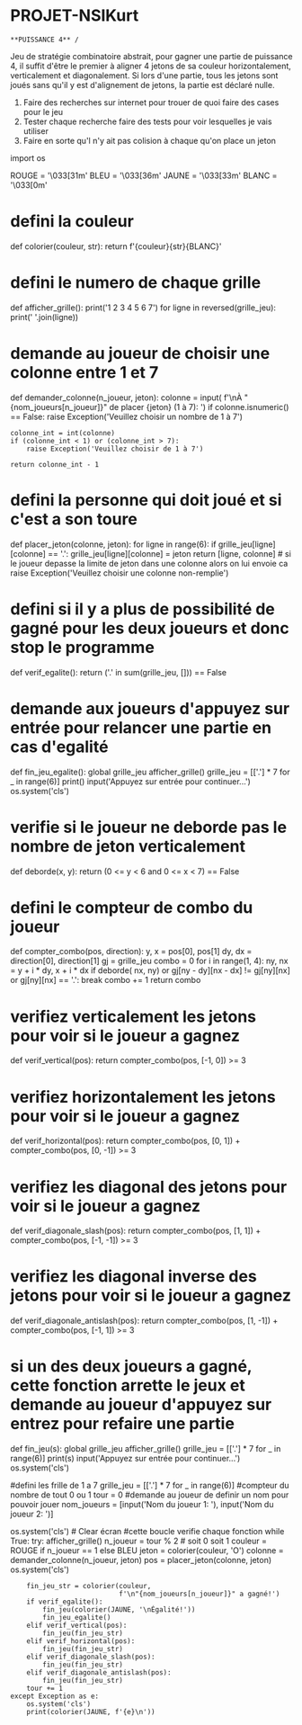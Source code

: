 # PROJET-NSIKurt
    **PUISSANCE 4** /
Jeu de stratégie combinatoire abstrait, pour gagner une partie de puissance 4, il suffit d'être le premier à aligner 4 jetons de sa couleur horizontalement,
verticalement et diagonalement.
Si lors d'une partie, tous les jetons sont joués sans qu'il y est d'alignement de jetons, la partie est déclaré nulle.

  1) Faire des recherches sur internet pour trouer de quoi faire des cases pour le jeu
  2) Tester chaque recherche faire des tests pour voir lesquelles je vais utiliser 
  3) Faire en sorte qu'l n'y ait pas colision à chaque qu'on place un jeton 
 

import os

ROUGE = '\033[31m'
BLEU = '\033[36m'
JAUNE = '\033[33m'
BLANC = '\033[0m'

# defini la couleur 
def colorier(couleur, str):
    return f'{couleur}{str}{BLANC}'

# defini le numero de chaque grille 
def afficher_grille():
    print('1 2 3 4 5 6 7')
    for ligne in reversed(grille_jeu):
        print(' '.join(ligne))

# demande au joueur de choisir une colonne entre 1 et 7
def demander_colonne(n_joueur, jeton):
    colonne = input(
        f'\nÀ "{nom_joueurs[n_joueur]}" de placer {jeton} (1 à 7): ')
    if colonne.isnumeric() == False:
        raise Exception('Veuillez choisir un nombre de 1 à 7')

    colonne_int = int(colonne)
    if (colonne_int < 1) or (colonne_int > 7):
        raise Exception('Veuillez choisir de 1 à 7')

    return colonne_int - 1

# defini la personne qui doit joué et si c'est a son toure 
def placer_jeton(colonne, jeton):
    for ligne in range(6):
        if grille_jeu[ligne][colonne] == '.':
            grille_jeu[ligne][colonne] = jeton
            return [ligne, colonne]
    # si le joueur depasse la limite de jeton dans une colonne alors on lui envoie ca 
    raise Exception('Veuillez choisir une colonne non-remplie')

# defini si il y a plus de possibilité de gagné pour les deux joueurs et donc stop le programme 
def verif_egalite():
    return ('.' in sum(grille_jeu, [])) == False

# demande aux joueurs d'appuyez sur entrée pour relancer une partie en cas d'egalité
def fin_jeu_egalite():
    global grille_jeu
    afficher_grille()
    grille_jeu = [['.'] * 7 for _ in range(6)]
    print()
    input('Appuyez sur entrée pour continuer...')
    os.system('cls')

# verifie si le joueur ne deborde pas le nombre de jeton verticalement 
def deborde(x, y):
    return (0 <= y < 6 and 0 <= x < 7) == False

# defini le compteur de combo du joueur 
def compter_combo(pos, direction):
    y, x = pos[0], pos[1]
    dy, dx = direction[0], direction[1]
    gj = grille_jeu
    combo = 0
    for i in range(1, 4):
        ny, nx = y + i * dy, x + i * dx
        if deborde(
                nx,
                ny) or gj[ny - dy][nx - dx] != gj[ny][nx] or gj[ny][nx] == '.':
            break
        combo += 1
    return combo

# verifiez verticalement les jetons pour voir si le joueur a gagnez 
def verif_vertical(pos):
    return compter_combo(pos, [-1, 0]) >= 3

# verifiez horizontalement les jetons pour voir si le joueur a gagnez 
def verif_horizontal(pos):
    return compter_combo(pos, [0, 1]) + compter_combo(pos, [0, -1]) >= 3

# verifiez les diagonal des jetons pour voir si le joueur a gagnez 
def verif_diagonale_slash(pos):
    return compter_combo(pos, [1, 1]) + compter_combo(pos, [-1, -1]) >= 3


# verifiez les diagonal inverse  des jetons pour voir si le joueur a gagnez 
def verif_diagonale_antislash(pos):
    return compter_combo(pos, [1, -1]) + compter_combo(pos, [-1, 1]) >= 3

# si un des deux joueurs a gagné, cette fonction arrette le jeux et demande au joueur d'appuyez sur entrez pour refaire une partie
def fin_jeu(s):
    global grille_jeu
    afficher_grille()
    grille_jeu = [['.'] * 7 for _ in range(6)]
    print(s)
    input('Appuyez sur entrée pour continuer...')
    os.system('cls')

#defini les frille de 1 a 7
grille_jeu = [['.'] * 7 for _ in range(6)]
#compteur du nombre de tout 0 ou 1
tour = 0
#demande au joueur de definir un nom pour pouvoir jouer 
nom_joueurs = [input('Nom du joueur 1: '), input('Nom du joueur 2: ')]

os.system('cls')  # Clear écran
#cette boucle verifie chaque fonction 
while True:
    try:
        afficher_grille()
        n_joueur = tour % 2  # soit 0 soit 1
        couleur = ROUGE if n_joueur == 1 else BLEU
        jeton = colorier(couleur, 'O')
        colonne = demander_colonne(n_joueur, jeton)
        pos = placer_jeton(colonne, jeton)
        os.system('cls')

        fin_jeu_str = colorier(couleur,
                               f'\n"{nom_joueurs[n_joueur]}" a gagné!')
        if verif_egalite():
            fin_jeu(colorier(JAUNE, '\nÉgalité!'))
            fin_jeu_egalite()
        elif verif_vertical(pos):
            fin_jeu(fin_jeu_str)
        elif verif_horizontal(pos):
            fin_jeu(fin_jeu_str)
        elif verif_diagonale_slash(pos):
            fin_jeu(fin_jeu_str)
        elif verif_diagonale_antislash(pos):
            fin_jeu(fin_jeu_str)
        tour += 1
    except Exception as e:
        os.system('cls')
        print(colorier(JAUNE, f'{e}\n'))


